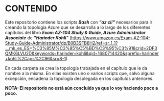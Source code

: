# CONTENIDO
Este repositorio contiene los scripts ***Bash*** con ***"az cli"*** necesarios para ir creando la topología Azure que se desarrolla a lo largo de los diferentes capítulos del libro ***Exam AZ-104 Study & Guide, Azure Administrator Associate*** de ***"Harinder Kohli"*** (https://www.amazon.es/Exam-AZ-104-Study-Guide-Administrator/dp/B0B3SFB8H2/ref=sr_1_1?__mk_es_ES=%C3%85M%C3%85%C5%BD%C3%95%C3%91&crid=2DF3QMK6LVU2D&keywords=harinder+kohli&qid=1680714420&sprefix=harinder+kohli%2Caps%2C96&sr=8-1).

En cada carpeta se crea la topología trabajada en el capítulo que le da nombre a la misma. En ellas existen uno o varios scripts que, salvo alguna excepción, encadena la topología desplegada en los capítulos anteriores.

**NOTA: El repositorio no está aún concluido ya que lo voy haciendo poco a poco.**

